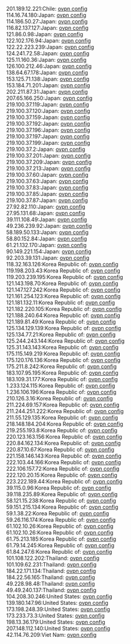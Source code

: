 201.189.12.221:Chile: [ovpn config](vpn/201_189_12_221.ovpn)  
114.16.74.180:Japan: [ovpn config](vpn/114_16_74_180.ovpn)  
114.186.50.27:Japan: [ovpn config](vpn/114_186_50_27.ovpn)  
116.82.137.127:Japan: [ovpn config](vpn/116_82_137_127.ovpn)  
121.86.0.98:Japan: [ovpn config](vpn/121_86_0_98.ovpn)  
122.102.176.94:Japan: [ovpn config](vpn/122_102_176_94.ovpn)  
122.22.223.239:Japan: [ovpn config](vpn/122_22_223_239.ovpn)  
124.241.72.58:Japan: [ovpn config](vpn/124_241_72_58.ovpn)  
125.11.160.36:Japan: [ovpn config](vpn/125_11_160_36.ovpn)  
126.100.212.46:Japan: [ovpn config](vpn/126_100_212_46.ovpn)  
138.64.67.178:Japan: [ovpn config](vpn/138_64_67_178.ovpn)  
153.125.71.138:Japan: [ovpn config](vpn/153_125_71_138.ovpn)  
153.184.71.201:Japan: [ovpn config](vpn/153_184_71_201.ovpn)  
202.211.87.31:Japan: [ovpn config](vpn/202_211_87_31.ovpn)  
207.65.166.250:Japan: [ovpn config](vpn/207_65_166_250.ovpn)  
219.100.37.119:Japan: [ovpn config](vpn/219_100_37_119.ovpn)  
219.100.37.120:Japan: [ovpn config](vpn/219_100_37_120.ovpn)  
219.100.37.159:Japan: [ovpn config](vpn/219_100_37_159.ovpn)  
219.100.37.192:Japan: [ovpn config](vpn/219_100_37_192.ovpn)  
219.100.37.196:Japan: [ovpn config](vpn/219_100_37_196.ovpn)  
219.100.37.197:Japan: [ovpn config](vpn/219_100_37_197.ovpn)  
219.100.37.199:Japan: [ovpn config](vpn/219_100_37_199.ovpn)  
219.100.37.2:Japan: [ovpn config](vpn/219_100_37_2.ovpn)  
219.100.37.201:Japan: [ovpn config](vpn/219_100_37_201.ovpn)  
219.100.37.209:Japan: [ovpn config](vpn/219_100_37_209.ovpn)  
219.100.37.213:Japan: [ovpn config](vpn/219_100_37_213.ovpn)  
219.100.37.60:Japan: [ovpn config](vpn/219_100_37_60.ovpn)  
219.100.37.63:Japan: [ovpn config](vpn/219_100_37_63.ovpn)  
219.100.37.83:Japan: [ovpn config](vpn/219_100_37_83.ovpn)  
219.100.37.85:Japan: [ovpn config](vpn/219_100_37_85.ovpn)  
219.100.37.87:Japan: [ovpn config](vpn/219_100_37_87.ovpn)  
27.92.82.110:Japan: [ovpn config](vpn/27_92_82_110.ovpn)  
27.95.131.68:Japan: [ovpn config](vpn/27_95_131_68.ovpn)  
39.111.108.49:Japan: [ovpn config](vpn/39_111_108_49.ovpn)  
49.236.239.92:Japan: [ovpn config](vpn/49_236_239_92.ovpn)  
58.189.50.133:Japan: [ovpn config](vpn/58_189_50_133.ovpn)  
58.80.152.84:Japan: [ovpn config](vpn/58_80_152_84.ovpn)  
61.21.132.170:Japan: [ovpn config](vpn/61_21_132_170.ovpn)  
90.149.221.154:Japan: [ovpn config](vpn/90_149_221_154.ovpn)  
92.203.39.131:Japan: [ovpn config](vpn/92_203_39_131.ovpn)  
118.32.163.126:Korea Republic of: [ovpn config](vpn/118_32_163_126.ovpn)  
119.198.203.43:Korea Republic of: [ovpn config](vpn/119_198_203_43.ovpn)  
119.203.239.195:Korea Republic of: [ovpn config](vpn/119_203_239_195.ovpn)  
121.143.198.70:Korea Republic of: [ovpn config](vpn/121_143_198_70.ovpn)  
121.147.127.242:Korea Republic of: [ovpn config](vpn/121_147_127_242.ovpn)  
121.161.254.123:Korea Republic of: [ovpn config](vpn/121_161_254_123.ovpn)  
121.181.132.11:Korea Republic of: [ovpn config](vpn/121_181_132_11.ovpn)  
121.182.220.105:Korea Republic of: [ovpn config](vpn/121_182_220_105.ovpn)  
121.188.240.64:Korea Republic of: [ovpn config](vpn/121_188_240_64.ovpn)  
121.189.81.49:Korea Republic of: [ovpn config](vpn/121_189_81_49.ovpn)  
125.134.129.139:Korea Republic of: [ovpn config](vpn/125_134_129_139.ovpn)  
125.134.77.21:Korea Republic of: [ovpn config](vpn/125_134_77_21.ovpn)  
125.244.243.144:Korea Republic of: [ovpn config](vpn/125_244_243_144.ovpn)  
125.31.143.143:Korea Republic of: [ovpn config](vpn/125_31_143_143.ovpn)  
175.115.149.219:Korea Republic of: [ovpn config](vpn/175_115_149_219.ovpn)  
175.120.176.136:Korea Republic of: [ovpn config](vpn/175_120_176_136.ovpn)  
175.211.8.242:Korea Republic of: [ovpn config](vpn/175_211_8_242.ovpn)  
183.107.95.195:Korea Republic of: [ovpn config](vpn/183_107_95_195.ovpn)  
183.109.31.177:Korea Republic of: [ovpn config](vpn/183_109_31_177.ovpn)  
1.233.124.115:Korea Republic of: [ovpn config](vpn/1_233_124_115.ovpn)  
1.236.106.196:Korea Republic of: [ovpn config](vpn/1_236_106_196.ovpn)  
210.126.3.16:Korea Republic of: [ovpn config](vpn/210_126_3_16.ovpn)  
211.224.69.157:Korea Republic of: [ovpn config](vpn/211_224_69_157.ovpn)  
211.244.251.222:Korea Republic of: [ovpn config](vpn/211_244_251_222.ovpn)  
211.55.129.135:Korea Republic of: [ovpn config](vpn/211_55_129_135.ovpn)  
218.148.184.204:Korea Republic of: [ovpn config](vpn/218_148_184_204.ovpn)  
219.255.193.8:Korea Republic of: [ovpn config](vpn/219_255_193_8.ovpn)  
220.123.163.156:Korea Republic of: [ovpn config](vpn/220_123_163_156.ovpn)  
220.84.162.134:Korea Republic of: [ovpn config](vpn/220_84_162_134.ovpn)  
220.87.10.67:Korea Republic of: [ovpn config](vpn/220_87_10_67.ovpn)  
221.158.146.143:Korea Republic of: [ovpn config](vpn/221_158_146_143.ovpn)  
222.103.44.166:Korea Republic of: [ovpn config](vpn/222_103_44_166.ovpn)  
222.106.157.72:Korea Republic of: [ovpn config](vpn/222_106_157_72.ovpn)  
222.120.20.15:Korea Republic of: [ovpn config](vpn/222_120_20_15.ovpn)  
223.222.189.44:Korea Republic of: [ovpn config](vpn/223_222_189_44.ovpn)  
39.115.0.96:Korea Republic of: [ovpn config](vpn/39_115_0_96.ovpn)  
39.118.235.89:Korea Republic of: [ovpn config](vpn/39_118_235_89.ovpn)  
58.121.15.238:Korea Republic of: [ovpn config](vpn/58_121_15_238.ovpn)  
59.151.215.134:Korea Republic of: [ovpn config](vpn/59_151_215_134.ovpn)  
59.1.38.22:Korea Republic of: [ovpn config](vpn/59_1_38_22.ovpn)  
59.26.116.174:Korea Republic of: [ovpn config](vpn/59_26_116_174.ovpn)  
61.102.10.26:Korea Republic of: [ovpn config](vpn/61_102_10_26.ovpn)  
61.102.10.26:Korea Republic of: [ovpn config](vpn/61_102_10_26.ovpn)  
61.75.213.185:Korea Republic of: [ovpn config](vpn/61_75_213_185.ovpn)  
61.79.14.245:Korea Republic of: [ovpn config](vpn/61_79_14_245.ovpn)  
61.84.247.6:Korea Republic of: [ovpn config](vpn/61_84_247_6.ovpn)  
101.108.122.202:Thailand: [ovpn config](vpn/101_108_122_202.ovpn)  
101.109.62.231:Thailand: [ovpn config](vpn/101_109_62_231.ovpn)  
184.22.171.134:Thailand: [ovpn config](vpn/184_22_171_134.ovpn)  
184.22.56.165:Thailand: [ovpn config](vpn/184_22_56_165.ovpn)  
49.228.98.48:Thailand: [ovpn config](vpn/49_228_98_48.ovpn)  
49.49.240.137:Thailand: [ovpn config](vpn/49_49_240_137.ovpn)  
104.208.30.246:United States: [ovpn config](vpn/104_208_30_246.ovpn)  
139.180.147.96:United States: [ovpn config](vpn/139_180_147_96.ovpn)  
173.198.248.39:United States: [ovpn config](vpn/173_198_248_39.ovpn)  
173.233.73.3:United States: [ovpn config](vpn/173_233_73_3.ovpn)  
198.13.36.179:United States: [ovpn config](vpn/198_13_36_179.ovpn)  
207.148.112.140:United States: [ovpn config](vpn/207_148_112_140.ovpn)  
42.114.76.209:Viet Nam: [ovpn config](vpn/42_114_76_209.ovpn)  
